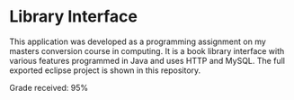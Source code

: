 # Library Interface

This application was developed as a programming assignment on my masters conversion course in computing. It is a book library interface with various features programmed in Java and uses HTTP and MySQL. The full exported eclipse project is shown in this repository. 

Grade received: 95%
